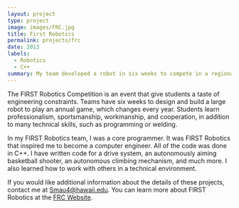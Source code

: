 ```yaml
---
layout: project
type: project
image: images/FRC.jpg
title: First Robotics
permalink: projects/frc
date: 2013
labels:
  - Robotics
  - C++
summary: My team developed a robot in six weeks to compete in a regional First Robotics Competition.
---
```


The FIRST Robotics Competition is an event that give students a taste of engineering constraints.  Teams have six weeks to design and build a large robot to play an annual game, which changes every year.  Students learn professionalism, sportsmanship, workmanship, and cooperation, in addition to many technical skills, such as programming or welding. 

In my FIRST Robotics team, I was a core programmer.  It was FIRST Robotics that inspired me to become a computer engineer.  All of the code was done in C++.  I have written code for a drive system, an autonomously aiming basketball shooter, an autonomous climbing mechanism, and much more.  I also learned how to work with others in a technical environment.

If you would like additional information about the details of these projects, contact me at Smau4@hawaii.edu.  You can learn more about FIRST Robotics at the [FRC Website](http://www.firstinspires.org/robotics/frc).

